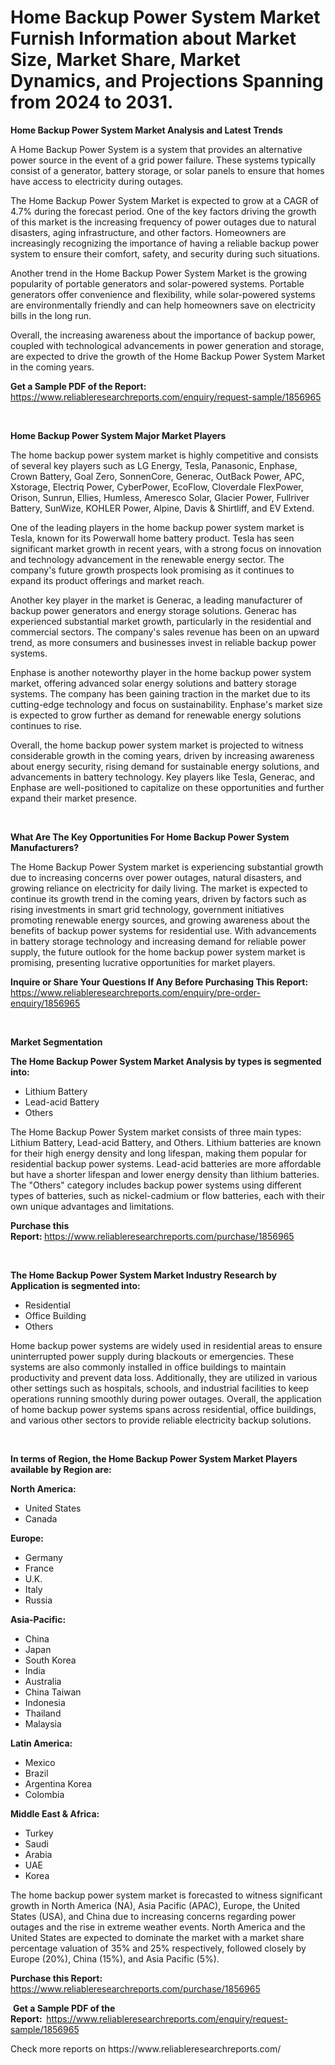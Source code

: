 <p><h1>Home Backup Power System Market Furnish Information about Market Size, Market Share, Market Dynamics, and Projections Spanning from 2024 to 2031.</h1></p><p><strong>Home Backup Power System Market Analysis and Latest Trends</strong></p>
<p><p>A Home Backup Power System is a system that provides an alternative power source in the event of a grid power failure. These systems typically consist of a generator, battery storage, or solar panels to ensure that homes have access to electricity during outages.</p><p>The Home Backup Power System Market is expected to grow at a CAGR of 4.7% during the forecast period. One of the key factors driving the growth of this market is the increasing frequency of power outages due to natural disasters, aging infrastructure, and other factors. Homeowners are increasingly recognizing the importance of having a reliable backup power system to ensure their comfort, safety, and security during such situations.</p><p>Another trend in the Home Backup Power System Market is the growing popularity of portable generators and solar-powered systems. Portable generators offer convenience and flexibility, while solar-powered systems are environmentally friendly and can help homeowners save on electricity bills in the long run.</p><p>Overall, the increasing awareness about the importance of backup power, coupled with technological advancements in power generation and storage, are expected to drive the growth of the Home Backup Power System Market in the coming years.</p></p>
<p><strong>Get a Sample PDF of the Report:&nbsp;</strong> <a href="https://www.reliableresearchreports.com/enquiry/request-sample/1856965">https://www.reliableresearchreports.com/enquiry/request-sample/1856965</a></p>
<p>&nbsp;</p>
<p><strong>Home Backup Power System Major Market Players</strong></p>
<p><p>The home backup power system market is highly competitive and consists of several key players such as LG Energy, Tesla, Panasonic, Enphase, Crown Battery, Goal Zero, SonnenCore, Generac, OutBack Power, APC, Xstorage, Electriq Power, CyberPower, EcoFlow, Cloverdale FlexPower, Orison, Sunrun, Ellies, Humless, Ameresco Solar, Glacier Power, Fullriver Battery, SunWize, KOHLER Power, Alpine, Davis & Shirtliff, and EV Extend.</p><p>One of the leading players in the home backup power system market is Tesla, known for its Powerwall home battery product. Tesla has seen significant market growth in recent years, with a strong focus on innovation and technology advancement in the renewable energy sector. The company's future growth prospects look promising as it continues to expand its product offerings and market reach.</p><p>Another key player in the market is Generac, a leading manufacturer of backup power generators and energy storage solutions. Generac has experienced substantial market growth, particularly in the residential and commercial sectors. The company's sales revenue has been on an upward trend, as more consumers and businesses invest in reliable backup power systems.</p><p>Enphase is another noteworthy player in the home backup power system market, offering advanced solar energy solutions and battery storage systems. The company has been gaining traction in the market due to its cutting-edge technology and focus on sustainability. Enphase's market size is expected to grow further as demand for renewable energy solutions continues to rise.</p><p>Overall, the home backup power system market is projected to witness considerable growth in the coming years, driven by increasing awareness about energy security, rising demand for sustainable energy solutions, and advancements in battery technology. Key players like Tesla, Generac, and Enphase are well-positioned to capitalize on these opportunities and further expand their market presence.</p></p>
<p>&nbsp;</p>
<p><strong>What Are The Key Opportunities For Home Backup Power System Manufacturers?</strong></p>
<p><p>The Home Backup Power System market is experiencing substantial growth due to increasing concerns over power outages, natural disasters, and growing reliance on electricity for daily living. The market is expected to continue its growth trend in the coming years, driven by factors such as rising investments in smart grid technology, government initiatives promoting renewable energy sources, and growing awareness about the benefits of backup power systems for residential use. With advancements in battery storage technology and increasing demand for reliable power supply, the future outlook for the home backup power system market is promising, presenting lucrative opportunities for market players.</p></p>
<p><strong>Inquire or Share Your Questions If Any Before Purchasing This Report:</strong> <a href="https://www.reliableresearchreports.com/enquiry/pre-order-enquiry/1856965">https://www.reliableresearchreports.com/enquiry/pre-order-enquiry/1856965</a></p>
<p>&nbsp;</p>
<p><strong>Market Segmentation</strong></p>
<p><strong>The Home Backup Power System Market Analysis by types is segmented into:</strong></p>
<p><ul><li>Lithium Battery</li><li>Lead-acid Battery</li><li>Others</li></ul></p>
<p><p>The Home Backup Power System market consists of three main types: Lithium Battery, Lead-acid Battery, and Others. Lithium batteries are known for their high energy density and long lifespan, making them popular for residential backup power systems. Lead-acid batteries are more affordable but have a shorter lifespan and lower energy density than lithium batteries. The "Others" category includes backup power systems using different types of batteries, such as nickel-cadmium or flow batteries, each with their own unique advantages and limitations.</p></p>
<p><strong>Purchase this Report:&nbsp;</strong><a href="https://www.reliableresearchreports.com/purchase/1856965">https://www.reliableresearchreports.com/purchase/1856965</a></p>
<p>&nbsp;</p>
<p><strong>The Home Backup Power System Market Industry Research by Application is segmented into:</strong></p>
<p><ul><li>Residential</li><li>Office Building</li><li>Others</li></ul></p>
<p><p>Home backup power systems are widely used in residential areas to ensure uninterrupted power supply during blackouts or emergencies. These systems are also commonly installed in office buildings to maintain productivity and prevent data loss. Additionally, they are utilized in various other settings such as hospitals, schools, and industrial facilities to keep operations running smoothly during power outages. Overall, the application of home backup power systems spans across residential, office buildings, and various other sectors to provide reliable electricity backup solutions.</p></p>
<p>&nbsp;</p>
<p><strong>In terms of Region, the Home Backup Power System Market Players available by Region are:</strong></p>
<p>
    <p> <strong> North America: </strong>
        <ul>
            <li>United States</li>
            <li>Canada</li>
        </ul>
        </p> 
    <p> <strong> Europe: </strong>
        <ul>
            <li>Germany</li>
            <li>France</li>
            <li>U.K.</li>
            <li>Italy</li>
            <li>Russia</li>
        </ul>
        </p> 
    <p> <strong> Asia-Pacific: </strong>
        <ul>
            <li>China</li>
            <li>Japan</li>
            <li>South Korea</li>
            <li>India</li>
            <li>Australia</li>
            <li>China Taiwan</li>
            <li>Indonesia</li>
            <li>Thailand</li>
            <li>Malaysia</li>
        </ul>
        </p> 
    <p> <strong> Latin America: </strong>
        <ul>
            <li>Mexico</li>
            <li>Brazil</li>
            <li>Argentina Korea</li>
            <li>Colombia</li>
        </ul>
        </p> 
    <p> <strong> Middle East & Africa: </strong>
        <ul>
            <li>Turkey</li>
            <li>Saudi</li>
            <li>Arabia</li>
            <li>UAE</li>
            <li>Korea</li>
        </ul>
    </p>
    </p>
<p><p>The home backup power system market is forecasted to witness significant growth in North America (NA), Asia Pacific (APAC), Europe, the United States (USA), and China due to increasing concerns regarding power outages and the rise in extreme weather events. North America and the United States are expected to dominate the market with a market share percentage valuation of 35% and 25% respectively, followed closely by Europe (20%), China (15%), and Asia Pacific (5%).</p></p>
<p><strong>Purchase this Report: </strong><a href="https://www.reliableresearchreports.com/purchase/1856965">https://www.reliableresearchreports.com/purchase/1856965</a></p>
<p>&nbsp;<strong>Get a Sample PDF of the Report:&nbsp;&nbsp;</strong><a href="https://www.reliableresearchreports.com/enquiry/request-sample/1856965">https://www.reliableresearchreports.com/enquiry/request-sample/1856965</a></p>
<p><strong></strong></p>
<p>Check more reports on https://www.reliableresearchreports.com/</p>
